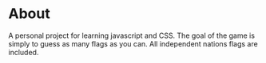# About
A personal project for learning javascript and CSS. The goal of the game is simply to guess as many flags as you can. All independent nations flags are included.